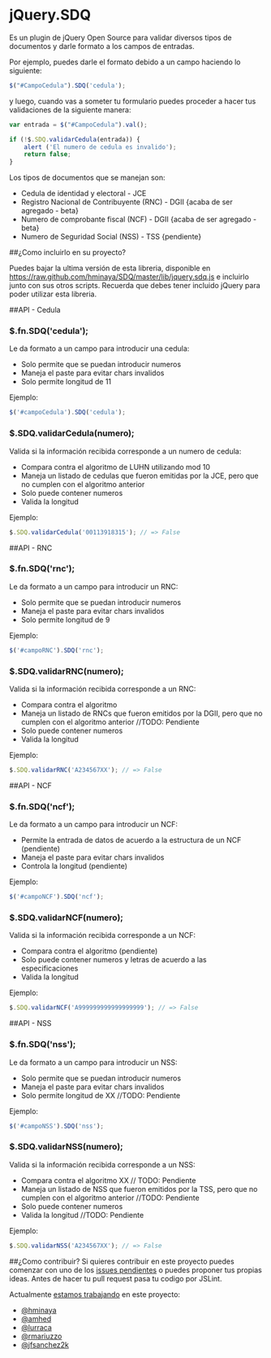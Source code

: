 # jQuery.SDQ

Es un plugin de jQuery Open Source para validar diversos tipos de documentos y darle formato a los campos de entradas.

Por ejemplo, puedes darle el formato debido a un campo haciendo lo siguiente:

``` javascript
$("#CampoCedula").SDQ('cedula');
```

y luego, cuando vas a someter tu formulario puedes proceder a hacer tus validaciones de la siguiente manera:

``` javascript
var entrada = $("#CampoCedula").val();

if (!$.SDQ.validarCedula(entrada)) {
	alert ('El numero de cedula es invalido');
	return false;
}
```

Los tipos de documentos que se manejan son:
* Cedula de identidad y electoral - JCE
* Registro Nacional de Contribuyente (RNC) - DGII {acaba de ser agregado - beta}
* Numero de comprobante fiscal (NCF) - DGII {acaba de ser agregado - beta}
* Numero de Seguridad Social (NSS) - TSS {pendiente}

##¿Como incluirlo en su proyecto?

Puedes bajar la ultima versión de esta libreria, disponible en https://raw.github.com/hminaya/SDQ/master/lib/jquery.sdq.js e incluirlo junto con sus otros scripts. Recuerda que debes tener incluido jQuery para poder utilizar esta libreria.


##API - Cedula

### $.fn.SDQ('cedula');
Le da formato a un campo para introducir una cedula:
* Solo permite que se puedan introducir numeros
* Maneja el paste para evitar chars invalidos
* Solo permite longitud de 11

Ejemplo:

``` javascript
$('#campoCedula').SDQ('cedula');
```

### $.SDQ.validarCedula(numero);
Valida si la información recibida corresponde a un numero de cedula:
* Compara contra el algoritmo de LUHN utilizando mod 10
* Maneja un listado de cedulas que fueron emitidas por la JCE, pero que no cumplen con el algoritmo anterior
* Solo puede contener numeros
* Valida la longitud

Ejemplo:

``` javascript
$.SDQ.validarCedula('00113918315'); // => False
```

##API - RNC

### $.fn.SDQ('rnc');
Le da formato a un campo para introducir un RNC:
* Solo permite que se puedan introducir numeros
* Maneja el paste para evitar chars invalidos
* Solo permite longitud de 9

Ejemplo:

``` javascript
$('#campoRNC').SDQ('rnc');
```

### $.SDQ.validarRNC(numero);
Valida si la información recibida corresponde a un RNC:
* Compara contra el algoritmo
* Maneja un listado de RNCs que fueron emitidos por la DGII, pero que no cumplen con el algoritmo anterior //TODO: Pendiente
* Solo puede contener numeros
* Valida la longitud

Ejemplo:

``` javascript
$.SDQ.validarRNC('A234567XX'); // => False
```

##API - NCF

### $.fn.SDQ('ncf');
Le da formato a un campo para introducir un NCF:
* Permite la entrada de datos de acuerdo a la estructura de un NCF (pendiente)
* Maneja el paste para evitar chars invalidos
* Controla la longitud (pendiente)

Ejemplo:

``` javascript
$('#campoNCF').SDQ('ncf');
```

### $.SDQ.validarNCF(numero);
Valida si la información recibida corresponde a un NCF:
* Compara contra el algoritmo (pendiente)
* Solo puede contener numeros y letras de acuerdo a las especificaciones
* Valida la longitud

Ejemplo:

``` javascript
$.SDQ.validarNCF('A999999999999999999'); // => False
```

##API - NSS

### $.fn.SDQ('nss');
Le da formato a un campo para introducir un NSS:
* Solo permite que se puedan introducir numeros
* Maneja el paste para evitar chars invalidos
* Solo permite longitud de XX //TODO: Pendiente

Ejemplo:

``` javascript
$('#campoNSS').SDQ('nss');
```

### $.SDQ.validarNSS(numero);
Valida si la información recibida corresponde a un NSS:
* Compara contra el algoritmo XX // TODO: Pendiente
* Maneja un listado de NSS que fueron emitidos por la TSS, pero que no cumplen con el algoritmo anterior //TODO: Pendiente
* Solo puede contener numeros
* Valida la longitud //TODO: Pendiente

Ejemplo:

``` javascript
$.SDQ.validarNSS('A234567XX'); // => False
```

##¿Como contribuir?
Si quieres contribuir en este proyecto puedes comenzar con uno de los [issues pendientes](https://github.com/hminaya/SDQ/issues?state=open) o puedes proponer tus propias ideas. Antes de hacer tu pull request pasa tu codigo por JSLint.

Actualmente [estamos trabajando](https://github.com/hminaya/SDQ/contributors) en este proyecto:
* [@hminaya](https://github.com/hminaya)
* [@amhed](https://github.com/amhed)
* [@lurraca](https://github.com/lurraca)
* [@rmariuzzo](https://github.com/rmariuzzo)
* [@jfsanchez2k](https://github.com/jfsanchez2k)

